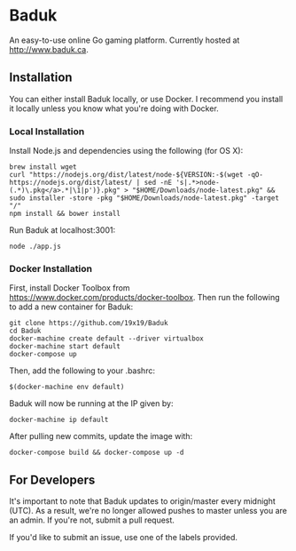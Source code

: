 # Baduk

An easy-to-use online Go gaming platform. Currently hosted at http://www.baduk.ca.

## Installation

You can either install Baduk locally, or use Docker. I recommend you install it locally unless you know what you're doing with Docker.

### Local Installation

Install Node.js and dependencies using the following (for OS X):

```
brew install wget
curl "https://nodejs.org/dist/latest/node-${VERSION:-$(wget -qO- https://nodejs.org/dist/latest/ | sed -nE 's|.*>node-(.*)\.pkg</a>.*|\1|p')}.pkg" > "$HOME/Downloads/node-latest.pkg" && sudo installer -store -pkg "$HOME/Downloads/node-latest.pkg" -target "/"
npm install && bower install
```

Run Baduk at localhost:3001:

```
node ./app.js
```

### Docker Installation

First, install Docker Toolbox from https://www.docker.com/products/docker-toolbox. Then run the following to add a new container for Baduk:

```
git clone https://github.com/19x19/Baduk
cd Baduk
docker-machine create default --driver virtualbox
docker-machine start default
docker-compose up
```

Then, add the following to your .bashrc:

```
$(docker-machine env default)
```

Baduk will now be running at the IP given by:

```
docker-machine ip default
```

After pulling new commits, update the image with:

```
docker-compose build && docker-compose up -d
```

## For Developers

It's important to note that Baduk updates to origin/master every midnight (UTC). As a result, we're no longer allowed pushes to master unless you are an admin. If you're not, submit a pull request.

If you'd like to submit an issue, use one of the labels provided.
